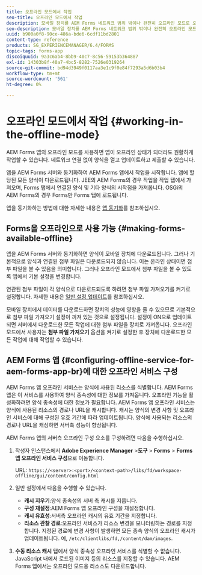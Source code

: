 ```yaml
---
title: 오프라인 모드에서 작업
seo-title: 오프라인 모드에서 작업
description: 모바일 장치를 AEM Forms 네트워크 범위 밖이나 완전히 오프라인 모드로 오프라인으로 전환하여 AEM Forms 앱에서 작업합니다
seo-description: 모바일 장치를 AEM Forms 네트워크 범위 밖이나 완전히 오프라인 모드로 오프라인으로 전환하여 AEM Forms 앱에서 작업합니다
uuid: b900a0f8-90ce-486a-bde6-6cdf11bd2801
content-type: reference
products: SG_EXPERIENCEMANAGER/6.4/FORMS
topic-tags: forms-app
discoiquuid: 9a3c6ab4-8bb9-40c7-8c56-59153b364887
exl-id: 14303b8f-40a7-4bc5-8282-7526e0319264
source-git-commit: bd94d3949f0117aa3e1c9f0e84f7293a5d6b03b4
workflow-type: tm+mt
source-wordcount: '561'
ht-degree: 0%

---
```


# 오프라인 모드에서 작업 {#working-in-the-offline-mode}

AEM Forms 앱의 오프라인 모드를 사용하면 앱이 오프라인 상태가 되더라도 원활하게 작업할 수 있습니다. 네트워크 연결 없이 양식을 열고 업데이트하고 제출할 수 있습니다.

앱을 AEM Forms 서버와 동기화하여 AEM Forms 앱에서 작업을 시작합니다. 앱에 할당된 모든 양식이 다운로드됩니다. JEE의 AEM Forms의 경우 작업을 작업 탭에서 가져오며, Forms 탭에서 연결된 양식 및 기타 양식의 시작점을 가져옵니다. OSGi의 AEM Forms의 경우 Forms만 Forms 탭에 로드됩니다.

앱을 동기화하는 방법에 대한 자세한 내용은 [앱 동기화](/help/forms/using/sync-app.md)를 참조하십시오.

## Forms을 오프라인으로 사용 가능 {#making-forms-available-offline}

앱을 AEM Forms 서버와 동기화하면 양식이 모바일 장치에 다운로드됩니다. 그러나 기본적으로 양식과 연결된 첨부 파일은 다운로드되지 않습니다. 이는 온라인 상태이면 첨부 파일을 볼 수 있음을 의미합니다. 그러나 오프라인 모드에서 첨부 파일을 볼 수 있도록 앱에서 기본 설정을 변경합니다.

연관된 첨부 파일이 각 양식으로 다운로드되도록 하려면 첨부 파일 가져오기를 켜기로 설정합니다. 자세한 내용은 [일반 설정 업데이트](/help/forms/using/update-general-settings.md)를 참조하십시오.

모바일 장치에서 데이터를 다운로드하면 장치의 성능에 영향을 줄 수 있으므로 기본적으로 첨부 파일 가져오기 설정이 꺼져 있는 것으로 설정됩니다. 설정이 ON으로 업데이트되면 서버에서 다운로드한 모든 작업에 대한 첨부 파일을 장치로 가져옵니다. 오프라인 모드에서 사용자는 **첨부 파일 가져오기** 옵션을 켜기로 설정한 후 장치에 다운로드한 모든 작업에 대해 작업할 수 있습니다.

## AEM Forms 앱 {#configuring-offline-service-for-aem-forms-app-br}에 대한 오프라인 서비스 구성

AEM Forms 앱 오프라인 서비스는 양식에 사용된 리소스를 식별합니다. AEM Forms 앱은 이 서비스를 사용하여 양식 종속성에 대한 정보를 가져옵니다. 오프라인 기능을 활성화하려면 양식 종속성에 대한 정보가 필요합니다. AEM Forms 앱 오프라인 서비스는 양식에 사용된 리소스의 경로나 URL을 캐시합니다. 캐시는 양식의 변경 사항 및 오프라인 서비스에 대해 구성된 유효 기간에 따라 업데이트됩니다. 양식에 사용되는 리소스의 경로나 URL을 캐싱하면 서버측 성능이 향상됩니다.

AEM Forms 앱의 서버측 오프라인 구성 요소를 구성하려면 다음을 수행하십시오.

1. 작성자 인스턴스에서 **Adobe Experience Manager** >**도구** > **Forms** > **Forms 앱 오프라인 서비스 구성**&#x200B;으로 이동합니다.

   URL: `https://<server>:<port>/<context-path>/libs/fd/workspace-offline/gui/content/config.html`

1. 일반 설정에서 다음을 수행할 수 있습니다.

   * **캐시 지우기**:양식 종속성의 서버 측 캐시를 지웁니다.
   * **구성 재설정**:AEM Forms 앱 오프라인 구성을 재설정합니다.
   * **캐시 유효성**:서버측 오프라인 캐시의 유효 기간을 지정합니다.
   * **리소스 관찰 경로**:오프라인 서비스가 리소스 변경을 모니터링하는 경로를 지정합니다. 지정된 경로에 변경 사항이 발생하면 모든 종속 양식의 오프라인 캐시가 업데이트됩니다. 예, `/etc/clientlibs/fd,/content/dam/images`.

1. **수동 리소스 캐시** 탭에서 양식 종속성 오프라인 서비스를 식별할 수 없습니다. JavaScript 내에서 로드된 이미지 등의 리소스를 지정할 수 있습니다. AEM Forms 앱에서는 오프라인 모드용 리소스도 다운로드합니다.
